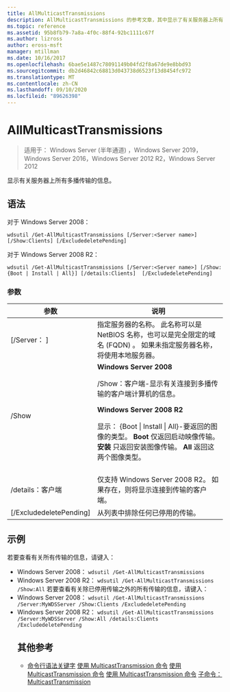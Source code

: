 ```yaml
---
title: AllMulticastTransmissions
description: AllMulticastTransmissions 的参考文章，其中显示了有关服务器上所有多播传输的信息。
ms.topic: reference
ms.assetid: 95b8fb79-7a8a-4f0c-88f4-92bc1111c67f
ms.author: lizross
author: eross-msft
manager: mtillman
ms.date: 10/16/2017
ms.openlocfilehash: 6bae5e1487c78091149b04fd2f8a67de9e8bbd93
ms.sourcegitcommit: db2d46842c68813d043738d6523f13d8454fc972
ms.translationtype: MT
ms.contentlocale: zh-CN
ms.lasthandoff: 09/10/2020
ms.locfileid: "89626398"
---
```

# <a name="get-allmulticasttransmissions"></a>AllMulticastTransmissions

> 适用于： Windows Server (半年通道) ，Windows Server 2019，Windows Server 2016，Windows Server 2012 R2，Windows Server 2012

显示有关服务器上所有多播传输的信息。

## <a name="syntax"></a>语法
对于 Windows Server 2008：
```
wdsutil /Get-AllMulticastTransmissions [/Server:<Server name>] [/Show:Clients] [/ExcludedeletePending]
```
对于 Windows Server 2008 R2：
```
wdsutil /Get-AllMulticastTransmissions [/Server:<Server name>] [/Show:{Boot | Install | All}] [/details:Clients]  [/ExcludedeletePending]
```
### <a name="parameters"></a>参数

|        参数        |                                                                                                                                                                                                                                                                   说明                                                                                                                                                                                                                                                                    |
|-------------------------|--------------------------------------------------------------------------------------------------------------------------------------------------------------------------------------------------------------------------------------------------------------------------------------------------------------------------------------------------------------------------------------------------------------------------------------------------------------------------------------------------------------------------------------------------|
| [/Server： <Server name> ] |                                                                                                                                                                                 指定服务器的名称。 此名称可以是 NetBIOS 名称，也可以是完全限定的域名 (FQDN) 。 如果未指定服务器名称，将使用本地服务器。                                                                                                                                                                                  |
|         /Show         | **Windows Server 2008**<p>/Show：客户端-显示有关连接到多播传输的客户端计算机的信息。<p>**Windows Server 2008 R2**<p>显示： {Boot &#124; Install &#124; All}-要返回的图像的类型。                                **Boot** 仅返回启动映像传输。                                  **安装** 只返回安装图像传输。 **All** 返回这两个图像类型。 |
|                         |                                                                                                                                                                                                                                                                                                                                                                                                                                                                                                                                                  |
|    /details：客户端     |                                                                                                                                                                                              仅支持 Windows Server 2008 R2。 如果存在，则将显示连接到传输的客户端。                                                                                                                                                                                               |
| [/ExcludedeletePending] |                                                                                                                                                                                                                                              从列表中排除任何已停用的传输。                                                                                                                                                                                                                                               |

## <a name="examples"></a>示例
若要查看有关所有传输的信息，请键入：
- Windows Server 2008： `wdsutil /Get-AllMulticastTransmissions`
- Windows Server 2008 R2： `wdsutil /Get-AllMulticastTransmissions /Show:All` 若要查看有关除已停用传输之外的所有传输的信息，请键入：
- Windows Server 2008： `wdsutil /Get-AllMulticastTransmissions /Server:MyWDSServer /Show:Clients /ExcludedeletePending`
- Windows Server 2008 R2： `wdsutil /Get-AllMulticastTransmissions /Server:MyWDSServer /Show:All /details:Clients /ExcludedeletePending`
  ## <a name="additional-references"></a>其他参考
  - [命令行语法关键字](command-line-syntax-key.md) 
  [使用 MulticastTransmission 命令](using-the-get-multicasttransmission-command.md) 
  [使用 MulticastTransmission 命令](using-the-new-multicasttransmission-command.md) 
  [使用 MulticastTransmission 命令](using-the-remove-multicasttransmission-command.md) 
  [子命令： MulticastTransmission](subcommand-start-multicasttransmission.md)
